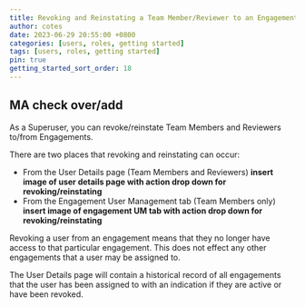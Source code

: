 ```yaml
---
title: Revoking and Reinstating a Team Member/Reviewer to an Engagement
author: cotes
date: 2023-06-29 20:55:00 +0800
categories: [users, roles, getting started]
tags: [users, roles, getting started]
pin: true
getting_started_sort_order: 18
---
```


## MA check over/add

As a Superuser, you can revoke/reinstate Team Members and Reviewers to/from Engagements.  

There are two places that revoking and reinstating can occur:

- From the User Details page (Team Members and Reviewers)
  **insert image of user details page with action drop down for revoking/reinstating**
- From the Engagement User Management tab (Team Members only)
  **insert image of engagement UM tab with action drop down for revoking/reinstating**

Revoking a user from an engagement means that they no longer have access to that particular engagement. This does not effect any other engagements that a user may be assigned to. 

The User Details page will contain a historical record of all engagements that the user has been assigned to with an indication if they are active or have been revoked. 
